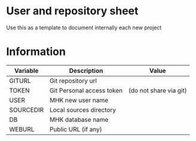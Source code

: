# User and repository sheet

Use this as a template to document internally each new project

# Information


| Variable	|  Description	            | Value |
|-----------|---------------------------|-------|
|GITURL	    | Git repository url	    |       |
|TOKEN	    | Git Personal access token | (do not share via git)      |	
|USER	    | MHK new user name         |       |
|SOURCEDIR	| Local sources directory   |       |
|DB	        | MHK database name         |       |
|WEBURL     | Public URL (if any)       |       |

